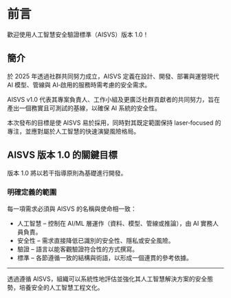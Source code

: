 # 前言

歡迎使用人工智慧安全驗證標準（AISVS）版本 1.0！

## 簡介

於 2025 年透過社群共同努力成立，AISVS 定義在設計、開發、部署與運營現代 AI 模型、管線與 AI‑啟用的服務時需考慮的安全需求。

AISVS v1.0 代表其專案負責人、工作小組及更廣泛社群貢獻者的共同努力，旨在產出一個務實且可測試的基線，以確保 AI 系統的安全性。

本次發布的目標是使 AISVS 易於採用，同時對其既定範圍保持 laser‑focused 的專注，並應對屬於人工智慧的快速演變風險格局。

## AISVS 版本 1.0 的關鍵目標

版本 1.0 將以若干指導原則為基礎進行開發。

### 明確定義的範圍

每一項需求必須與 AISVS 的名稱與使命相一致：

* 人工智慧 – 控制在 AI/ML 層運作（資料、模型、管線或推論），由 AI 實務人員負責。
* 安全性 – 需求直接降低已識別的安全性、隱私或安全風險。
* 驗證 – 語言以能客觀驗證符合性的方式撰寫。
* 標準 – 各節遵循一致的結構與術語，以形成一個連貫的參考依據。
  ​
---

透過遵循 AISVS，組織可以系統性地評估並強化其人工智慧解決方案的安全態勢，培養安全的人工智慧工程文化。

